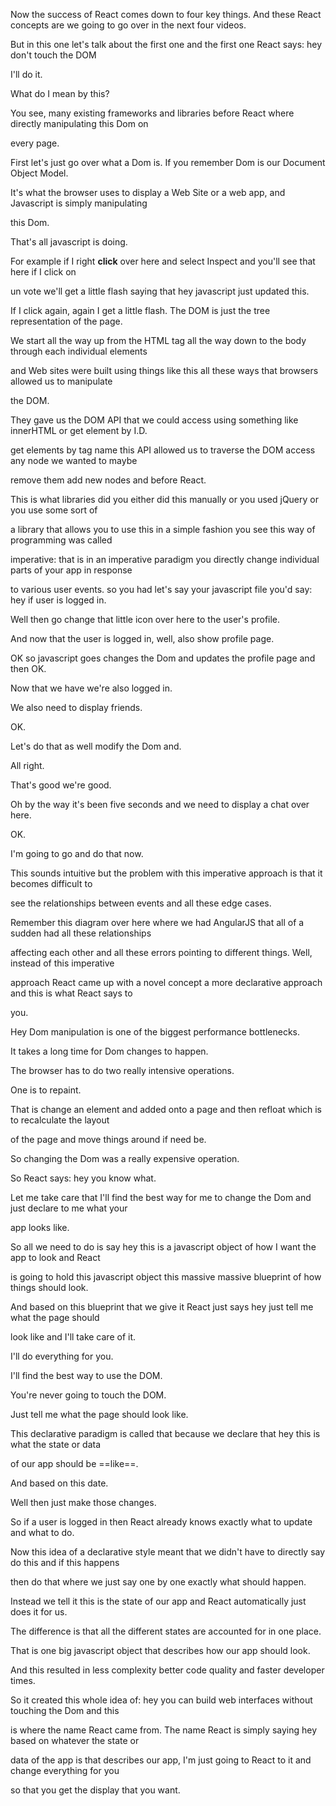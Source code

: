 Now the success of React comes down to four key things.
And these React concepts are we going to go over in the next four videos.

But in this one let's talk about the first one and the first one React says: hey don't touch the DOM

I'll do it.

What do I mean by this?

You see, many existing frameworks and libraries before React where directly manipulating this Dom on

every page.

First let's just go over what a Dom is. If you remember Dom is our Document Object Model.

It's what the browser uses to display a Web Site or a web app, and Javascript is simply manipulating

this Dom.

That's all javascript is doing.

For example if I right **click** over here and select Inspect and you'll see that here if I click on

un vote we'll get a little flash saying that hey javascript just updated this.

If I click again, again I get a little flash. The DOM is just the tree representation of the page.

We start all the way up from the HTML tag all the way down to the body through each individual elements

and Web sites were built using things like this all these ways that browsers allowed us to manipulate

the DOM.

They gave us the DOM API that we could access using something like innerHTML or get element by I.D.

get elements by tag name this API allowed us to traverse the DOM access any node we wanted to maybe

remove them add new nodes and before React.

This is what libraries did you either did this manually or you used jQuery or you use some sort of

a library that allows you to use this in a simple fashion you see this way of programming was called

imperative: that is in an imperative paradigm you directly change individual parts of your app in response

to various user events. so you had let's say your javascript file you'd say: hey if user is logged in.

Well then go change that little icon over here to the user's profile.

And now that the user is logged in, well, also show profile page.

OK so javascript goes changes the Dom and updates the profile page and then OK.

Now that we have we're also logged in.

We also need to display friends.

OK.

Let's do that as well modify the Dom and.

All right.

That's good we're good.

Oh by the way it's been five seconds and we need to display a chat over here.

OK.

I'm going to go and do that now.

This sounds intuitive but the problem with this imperative approach is that it becomes difficult to

see the relationships between events and all these edge cases.

Remember this diagram over here where we had AngularJS that all of a sudden had all these relationships

affecting each other and all these errors pointing to different things. Well, instead of this imperative

approach React came up with a novel concept a more declarative approach and this is what React says to

you.

Hey Dom manipulation is one of the biggest performance bottlenecks.

It takes a long time for Dom changes to happen.

The browser has to do two really intensive operations.

One is to repaint.

That is change an element and added onto a page and then refloat which is to recalculate the layout

of the page and move things around if need be.

So changing the Dom was a really expensive operation.

So React says: hey you know what.

Let me take care that I'll find the best way for me to change the Dom and just declare to me what your

app looks like.

So all we need to do is say hey this is a javascript object of how I want the app to look and React

is going to hold this javascript object this massive massive blueprint of how things should look.

And based on this blueprint that we give it React just says hey just tell me what the page should

look like and I'll take care of it.

I'll do everything for you.

I'll find the best way to use the DOM.

You're never going to touch the DOM.

Just tell me what the page should look like.

This declarative paradigm is called that because we declare that hey this is what the state or data

of our app should be ==like==.

And based on this date.

Well then just make those changes.

So if a user is logged in then React already knows exactly what to update and what to do.

Now this idea of a declarative style meant that we didn't have to directly say do this and if this happens

then do that where we just say one by one exactly what should happen.

Instead we tell it this is the state of our app and React automatically just does it for us.

The difference is that all the different states are accounted for in one place.

That is one big javascript object that describes how our app should look.

And this resulted in less complexity better code quality and faster developer times.

So it created this whole idea of: hey you can build web interfaces without touching the Dom and this

is where the name React came from. The name React is simply saying hey based on whatever the state or

data of the app is that describes our app, I'm just going to React to it and change everything for you

so that you get the display that you want.
